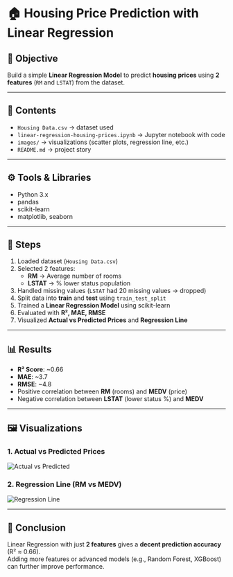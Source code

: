 # 🏠 Housing Price Prediction with Linear Regression  

## 📌 Objective  
Build a simple **Linear Regression Model** to predict **housing prices** using **2 features** (`RM` and `LSTAT`) from the dataset.  

---

## 📂 Contents  
- `Housing Data.csv` → dataset used  
- `linear-regression-housing-prices.ipynb` → Jupyter notebook with code  
- `images/` → visualizations (scatter plots, regression line, etc.)  
- `README.md` → project story  

---

## ⚙️ Tools & Libraries  
- Python 3.x  
- pandas  
- scikit-learn  
- matplotlib, seaborn  

---

## 🚀 Steps  
1. Loaded dataset (`Housing Data.csv`)  
2. Selected 2 features:  
   - **RM** → Average number of rooms  
   - **LSTAT** → % lower status population  
3. Handled missing values (`LSTAT` had 20 missing values → dropped)  
4. Split data into **train** and **test** using `train_test_split`  
5. Trained a **Linear Regression Model** using scikit-learn  
6. Evaluated with **R², MAE, RMSE**  
7. Visualized **Actual vs Predicted Prices** and **Regression Line**  

---

## 📊 Results  
- **R² Score**: ~0.66  
- **MAE**: ~3.7  
- **RMSE**: ~4.8  
- Positive correlation between **RM** (rooms) and **MEDV** (price)  
- Negative correlation between **LSTAT** (lower status %) and **MEDV**  

---

## 🖼 Visualizations  
### 1. Actual vs Predicted Prices  
![Actual vs Predicted](images/actual_vs_predicted.png)  

### 2. Regression Line (RM vs MEDV)  
![Regression Line](images/regression_line.png)  

---

## 📝 Conclusion  
Linear Regression with just **2 features** gives a **decent prediction accuracy** (R² ≈ 0.66).  
Adding more features or advanced models (e.g., Random Forest, XGBoost) can further improve performance.  
